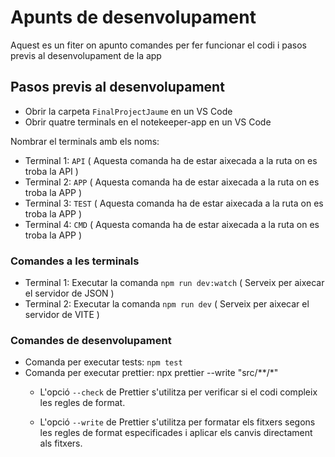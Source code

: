 
# Apunts de desenvolupament

Aquest es un fiter on apunto comandes per fer funcionar el codi i pasos previs al desenvolupament de la app

## Pasos previs al desenvolupament

- Obrir la carpeta `FinalProjectJaume` en un VS Code
- Obrir quatre terminals en el notekeeper-app en un VS Code


Nombrar el terminals amb els noms:

- Terminal 1: `API` ( Aquesta comanda ha de estar aixecada a la ruta on es troba la API )
- Terminal 2: `APP` ( Aquesta comanda ha de estar aixecada a la ruta on es troba la APP )
- Terminal 3: `TEST` ( Aquesta comanda ha de estar aixecada a la ruta on es troba la APP )
- Terminal 4: `CMD` ( Aquesta comanda ha de estar aixecada a la ruta on es troba la APP )

### Comandes a les terminals
- Terminal 1: Executar la comanda `npm run dev:watch` ( Serveix per aixecar el servidor de JSON )
- Terminal 2: Executar la comanda `npm run dev` ( Serveix per aixecar el servidor de VITE )

### Comandes de desenvolupament

- Comanda per executar tests: `npm test`
- Comanda per executar prettier: npx prettier --write "src/**/*"
    - L'opció `--check` de Prettier s'utilitza per verificar si el codi compleix les regles de format.

    - L'opció `--write` de Prettier s'utilitza per formatar els fitxers segons les regles de format especificades i aplicar els canvis directament als fitxers.

